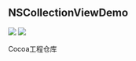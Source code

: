 ## NSCollectionViewDemo
![](https://img.shields.io/badge/Platform-MacOSX-red.svg)
![](https://img.shields.io/badge/Language-swift4.0-orange.svg)

Cocoa工程仓库
